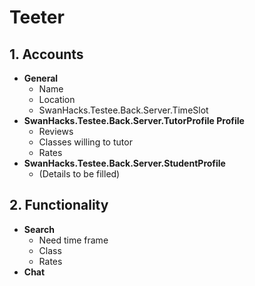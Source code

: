 # Teeter 

## 1. Accounts
- **General**
  - Name  
  - Location  
  - SwanHacks.Testee.Back.Server.TimeSlot  
- **SwanHacks.Testee.Back.Server.TutorProfile Profile**
  - Reviews  
  - Classes willing to tutor  
  - Rates  
- **SwanHacks.Testee.Back.Server.StudentProfile**
  - (Details to be filled)

## 2. Functionality
- **Search**
  - Need time frame  
  - Class  
  - Rates  
- **Chat**
